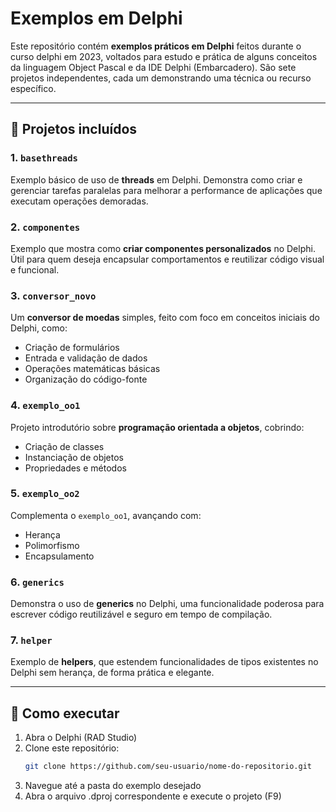 # Exemplos em Delphi

Este repositório contém **exemplos práticos em Delphi** feitos durante o curso delphi em 2023, voltados para estudo e prática de alguns conceitos da linguagem Object Pascal e da IDE Delphi (Embarcadero). São sete projetos independentes, cada um demonstrando uma técnica ou recurso específico.

---

## 📁 Projetos incluídos

### 1. `basethreads`
Exemplo básico de uso de **threads** em Delphi. Demonstra como criar e gerenciar tarefas paralelas para melhorar a performance de aplicações que executam operações demoradas.

### 2. `componentes`
Exemplo que mostra como **criar componentes personalizados** no Delphi. Útil para quem deseja encapsular comportamentos e reutilizar código visual e funcional.

### 3. `conversor_novo`
Um **conversor de moedas** simples, feito com foco em conceitos iniciais do Delphi, como:
- Criação de formulários
- Entrada e validação de dados
- Operações matemáticas básicas
- Organização do código-fonte

### 4. `exemplo_oo1`
Projeto introdutório sobre **programação orientada a objetos**, cobrindo:
- Criação de classes
- Instanciação de objetos
- Propriedades e métodos

### 5. `exemplo_oo2`
Complementa o `exemplo_oo1`, avançando com:
- Herança
- Polimorfismo
- Encapsulamento

### 6. `generics`
Demonstra o uso de **generics** no Delphi, uma funcionalidade poderosa para escrever código reutilizável e seguro em tempo de compilação.

### 7. `helper`
Exemplo de **helpers**, que estendem funcionalidades de tipos existentes no Delphi sem herança, de forma prática e elegante.

---

## 🚀 Como executar

1. Abra o Delphi (RAD Studio)
2. Clone este repositório:
   ```bash
   git clone https://github.com/seu-usuario/nome-do-repositorio.git
3. Navegue até a pasta do exemplo desejado
4. Abra o arquivo .dproj correspondente e execute o projeto (F9)
